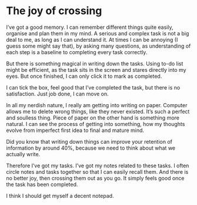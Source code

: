 # The joy of crossing

I’ve got a good memory. I can remember different things quite easily, organise and plan them in my mind. A serious and complex task is not a big deal to me, as long as I can understand it. At times I can be annoying (I guess some might say that), by asking many questions, as understanding of each step is a baseline to completing every task correctly.

But there is something magical in writing down the tasks. Using to-do list might be efficient, as the task sits in the screen and stares directly into my eyes. But once finished, I can only click it to mark as completed.

I can tick the box, feel good that I’ve completed the task, but there is no satisfaction. Just job done, I can move on.

In all my nerdish nature, I really am getting into writing on paper. Computer allows me to delete wrong things, like they never existed. It’s such a perfect and soulless thing. Piece of paper on the other hand is something more natural. I can see the process of getting into something, how my thoughts evolve from imperfect first idea to final and mature mind.

Did you know that writing down things can improve your retention of information by around 40%, because we need to think about what we actually write.

Therefore I’ve got my tasks. I’ve got my notes related to these tasks. I often circle notes and tasks together so that I can easily recall them. And there is no better joy, then crossing them out as you go. It simply feels good once the task has been completed.

I think I should get myself a decent notepad.

<span class="embed-youtube" style="text-align:center; display: block;"></span>

&nbsp;

&nbsp;

